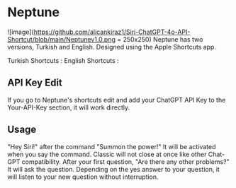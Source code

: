 # Neptune
![image](https://github.com/alicankiraz1/Siri-ChatGPT-4o-API-Shortcut/blob/main/Neptunev1.0.png = 250x250)
Neptune has two versions, Turkish and English. Designed using the Apple Shortcuts app.

Turkish Shortcuts : 
English Shortcuts : 

## API Key Edit

If you go to Neptune's shortcuts edit and add your ChatGPT API Key to the Your-API-Key section, it will work directly.

## Usage

"Hey Siri!" after the command "Summon the power!" It will be activated when you say the command. Classic will not close at once like other Chat-GPT compatibility. After your first question, "Are there any other problems?" It will ask the question. Depending on the yes answer to your question, it will listen to your new question without interruption.

